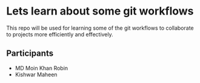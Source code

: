 # Lets learn about some git workflows

This repo will be used for learning some of the git workflows to collaborate to projects more efficiently and effectively.

## Participants

- MD Moin Khan Robin
- Kishwar Maheen